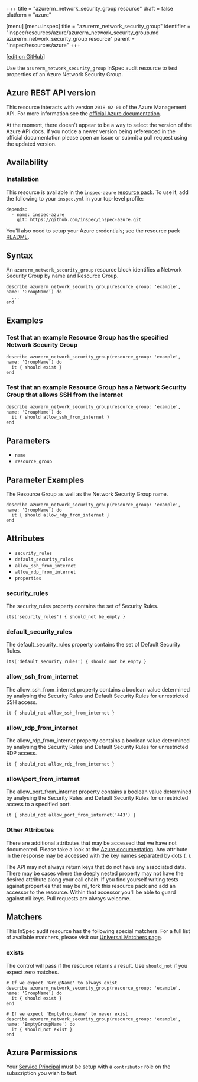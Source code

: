 +++
title = "azurerm_network_security_group resource"
draft = false
platform = "azure"

[menu]
  [menu.inspec]
    title = "azurerm_network_security_group"
    identifier = "inspec/resources/azure/azurerm_network_security_group.md azurerm_network_security_group resource"
    parent = "inspec/resources/azure"
+++

[\[edit on GitHub\]](https://github.com/inspec/inspec/blob/master/www/content/inspec/resources/azurerm_network_security_group.md)

Use the `azurerm_network_security_group` InSpec audit resource to test properties of an
Azure Network Security Group.

## Azure REST API version

This resource interacts with version `2018-02-01` of the Azure Management API.
For more information see the [official Azure documentation](https://docs.microsoft.com/en-us/rest/api/virtualnetwork/networksecuritygroups/get).

At the moment, there doesn't appear to be a way to select the version of the
Azure API docs. If you notice a newer version being referenced in the official
documentation please open an issue or submit a pull request using the updated
version.

## Availability

### Installation

This resource is available in the `inspec-azure` [resource
pack](/inspec/glossary/#resource-pack). To use it, add the
following to your `inspec.yml` in your top-level profile:

    depends:
      - name: inspec-azure
        git: https://github.com/inspec/inspec-azure.git

You'll also need to setup your Azure credentials; see the resource pack
[README](https://github.com/inspec/inspec-azure#inspec-for-azure).

## Syntax

An `azurerm_network_security_group` resource block identifies a Network Security Group by
name and Resource
Group.

    describe azurerm_network_security_group(resource_group: 'example', name: 'GroupName') do
      ...
    end

## Examples

### Test that an example Resource Group has the specified Network Security Group

    describe azurerm_network_security_group(resource_group: 'example', name: 'GroupName') do
      it { should exist }
    end

### Test that an example Resource Group has a Network Security Group that allows SSH from the internet

    describe azurerm_network_security_group(resource_group: 'example', name: 'GroupName') do
      it { should allow_ssh_from_internet }
    end

## Parameters

- `name`
- `resource_group`

## Parameter Examples

The Resource Group as well as the Network Security Group
name.

    describe azurerm_network_security_group(resource_group: 'example', name: 'GroupName') do
      it { should allow_rdp_from_internet }
    end

## Attributes

- `security_rules`
- `default_security_rules`
- `allow_ssh_from_internet`
- `allow_rdp_from_internet`
- `properties`

### security_rules

The security_rules property contains the set of Security Rules.

    its('security_rules') { should_not be_empty }

### default_security_rules

The default_security_rules property contains the set of Default Security Rules.

    its('default_security_rules') { should_not be_empty }

### allow_ssh_from_internet

The allow_ssh_from_internet property contains a boolean value determined by analysing
the Security Rules and Default Security Rules for unrestricted SSH access.

    it { should_not allow_ssh_from_internet }

### allow_rdp_from_internet

The allow_rdp_from_internet property contains a boolean value determined by analysing
the Security Rules and Default Security Rules for unrestricted RDP access.

    it { should_not allow_rdp_from_internet }

### allow\port_from_internet

The allow_port_from_internet property contains a boolean value determined by analysing
the Security Rules and Default Security Rules for unrestricted access to a specified port.

    it { should_not allow_port_from_internet('443') }

### Other Attributes

There are additional attributes that may be accessed that we have not
documented. Please take a look at the [Azure documentation](#azure-rest-api-version).
Any attribute in the response may be accessed with the key names separated by
dots (`.`).

The API may not always return keys that do not have any associated data. There
may be cases where the deeply nested property may not have the desired
attribute along your call chain. If you find yourself writing tests against
properties that may be nil, fork this resource pack and add an accessor to the
resource. Within that accessor you'll be able to guard against nil keys. Pull
requests are always welcome.

## Matchers

This InSpec audit resource has the following special matchers. For a full list of
available matchers, please visit our [Universal Matchers
page](/inspec/matchers/).

### exists

The control will pass if the resource returns a result. Use `should_not` if you expect
zero matches.

    # If we expect 'GroupName' to always exist
    describe azurerm_network_security_group(resource_group: 'example', name: 'GroupName') do
      it { should exist }
    end

    # If we expect 'EmptyGroupName' to never exist
    describe azurerm_network_security_group(resource_group: 'example', name: 'EmptyGroupName') do
      it { should_not exist }
    end

## Azure Permissions

Your [Service
Principal](https://docs.microsoft.com/en-us/azure/azure-resource-manager/resource-group-create-service-principal-portal)
must be setup with a `contributor` role on the subscription you wish to test.
